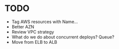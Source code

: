 # TODO

* Tag AWS resources with Name...
* Better AZN
* Review VPC strategy
* What do we do about concurrent deploys? Queue?
* Move from ELB to ALB
